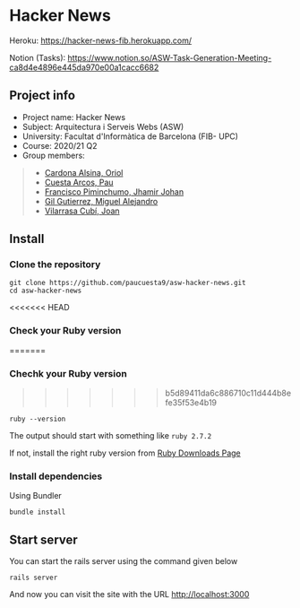 # Hacker News

Heroku: https://hacker-news-fib.herokuapp.com/

Notion (Tasks): https://www.notion.so/ASW-Task-Generation-Meeting-ca8d4e4896e445da970e00a1cacc6682

## Project info

- Project name: Hacker News
- Subject: Arquitectura i Serveis Webs (ASW)
- University: Facultat d'Informàtica de Barcelona (FIB- UPC)
- Course: 2020/21 Q2
- Group members:

> - [Cardona Alsina, Oriol](mailto:oriol.cardona@estudiantat.upc.edu)
> - [Cuesta Arcos, Pau](mailto:pau.cuesta.arcos@estudianta.upc.edu)
> - [Francisco Piminchumo, Jhamir Johan](mailto:jhamir.johan.francisco@estudiantat.upc.edu)
> - [Gil Gutierrez, Miguel Alejandro](mailto:miguel.alejandro.gil@estudiantat.upc.edu)
> - [Vilarrasa Cubí, Joan](mailto:joan.vilarrasa@estudiantat.upc.edu)

## Install

### Clone the repository

```shell
git clone https://github.com/paucuesta9/asw-hacker-news.git
cd asw-hacker-news
```

<<<<<<< HEAD
### Check your Ruby version
=======
### Chechk your Ruby version

>>>>>>> b5d89411da6c886710c11d444b8efe35f53e4b19
```shell
ruby --version
```

The output should start with something like `ruby 2.7.2`

If not, install the right ruby version from [Ruby Downloads Page](https://www.ruby-lang.org/en/downloads/)

### Install dependencies

Using Bundler

```shell
bundle install
```

## Start server

You can start the rails server using the command given below

```shell
rails server
```

And now you can visit the site with the URL [http://localhost:3000](http://localhost:3000)
